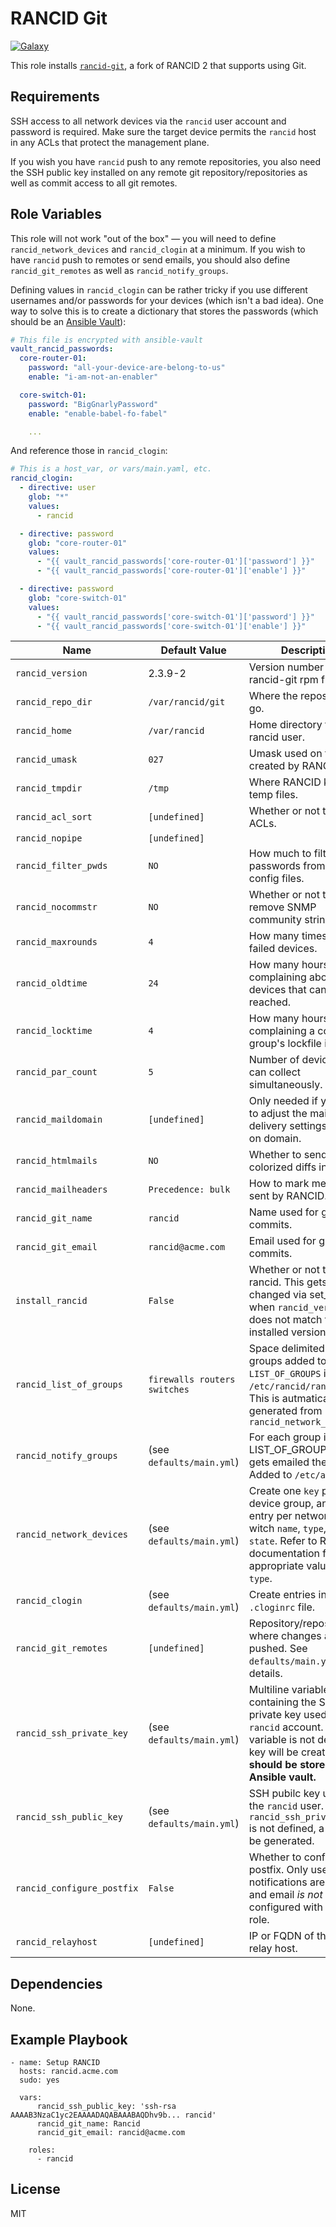 RANCID Git
======
[![Galaxy](https://img.shields.io/badge/galaxy-samdoran.rancid--git-blue.svg?style=flat)](https://galaxy.ansible.com/samdoran/rancid-git)

This role installs [`rancid-git`](https://github.com/dotwaffle/rancid-git), a fork of RANCID 2 that supports using Git.

Requirements
------------

SSH access to all network devices via the `rancid` user account and password is required. Make sure the target device permits the `rancid` host in any ACLs that protect the management plane.

If you wish you have `rancid` push to any remote repositories, you also need the SSH public key installed on any remote git repository/repositories as well as commit access to all git remotes.

Role Variables
--------------

This role will not work "out of the box" &mdash; you will need to define `rancid_network_devices` and `rancid_clogin` at a minimum. If you wish to have `rancid` push to remotes or send emails, you should also define `rancid_git_remotes` as well as `rancid_notify_groups`.

Defining values in `rancid_clogin` can be rather tricky if you use different usernames and/or passwords for your devices (which isn't a bad idea). One way to solve this is to create a dictionary that stores the passwords (which should be an [Ansible Vault](http://docs.ansible.com/ansible/playbooks_vault.html)):

```yaml
# This file is encrypted with ansible-vault
vault_rancid_passwords:
  core-router-01:
    password: "all-your-device-are-belong-to-us"
    enable: "i-am-not-an-enabler"

  core-switch-01:
    password: "BigGnarlyPassword"
    enable: "enable-babel-fo-fabel"

    ...
```

And reference those in `rancid_clogin`:

```yaml
# This is a host_var, or vars/main.yaml, etc.
rancid_clogin:
  - directive: user
    glob: "*"
    values:
      - rancid

  - directive: password
    glob: "core-router-01"
    values:
      - "{{ vault_rancid_passwords['core-router-01']['password'] }}"
      - "{{ vault_rancid_passwords['core-router-01']['enable'] }}"

  - directive: password
    glob: "core-switch-01"
    values:
      - "{{ vault_rancid_passwords['core-switch-01']['password'] }}"
      - "{{ vault_rancid_passwords['core-switch-01']['enable'] }}"
```


| Name              | Default Value       | Description          |
|-------------------|---------------------|----------------------|
| `rancid_version` | 2.3.9-2 | Version number in rancid-git rpm filename. |
| `rancid_repo_dir` | `/var/rancid/git` | Where the repository will go. |
| `rancid_home` | `/var/rancid` | Home directory for rancid user. | 
| `rancid_umask` | `027` | Umask used on files created by RANCID. |
| `rancid_tmpdir` | `/tmp` | Where RANCID keeps temp files. |
| `rancid_acl_sort` | `[undefined]` | Whether or not to sort ACLs. |
| `rancid_nopipe` | `[undefined]` |  |
| `rancid_filter_pwds` | `NO` | How much to filter passwords from the config files. |
| `rancid_nocommstr` | `NO` | Whether or not to remove SNMP community strings. |
| `rancid_maxrounds` | `4` | How many times to retry failed devices.  |
| `rancid_oldtime` | `24` | How many hours befoure complaining about devices that cannot be reached. |
| `rancid_locktime` | `4` | How many hours before complaining a collection group's lockfile is hung. |
| `rancid_par_count` | `5` | Number of devices that can collect simultaneously. |
| `rancid_maildomain` | `[undefined]` | Only needed if you want to adjust the mail delivery settings based on domain. |
| `rancid_htmlmails` | `NO` | Whether to send colorized diffs in email. |
| `rancid_mailheaders` | `Precedence: bulk` | How to mark messages sent by RANCID. |
| `rancid_git_name` | `rancid` | Name used for git commits. |
| `rancid_git_email` | `rancid@acme.com` | Email used for git commits. |
| `install_rancid` | `False` | Whether or not to install rancid. This gets changed via set_fact when `rancid_version` does not match the installed version. |
| `rancid_list_of_groups` | `firewalls routers switches` | Space delimited list of groups added to `LIST_OF_GROUPS` in `/etc/rancid/rancid.conf`. This is autmatically generated from `rancid_network_devices` |
| `rancid_notify_groups` | (see `defaults/main.yml`) | For each group in LIST_OF_GROUPS, who gets emailed the diffs. Added to `/etc/aliases`. |
| `rancid_network_devices` | (see `defaults/main.yml`) | Create one `key` per device group, and one entry per network device witch `name`, `type`, `ip`, and `state`. Refer to RANCID documentation for appropriate values for `type`. |
| `rancid_clogin` | (see `defaults/main.yml`) | Create entries in the `.cloginrc` file. |
| `rancid_git_remotes` | `[undefined]` | Repository/repositories where changes are pushed. See `defaults/main.yml` for details. |
| `rancid_ssh_private_key` | (see `defaults/main.yml`) | Multiline variable containing the SSH private key used by the `rancid` account. If this variable is not defined, a key will be created. **This should be stored in an Ansible vault.** |
| `rancid_ssh_public_key` | (see `defaults/main.yml`) | SSH pubilc key used by the `rancid` user. If `rancid_ssh_private_key` is not defined, a key will be generated. |
| `rancid_configure_postfix` | `False` | Whether to configure postfix. Only use if email notifications are desired and email _is not_ configured with another role. |
| `rancid_relayhost` | `[undefined]` | IP or FQDN of the email relay host. |


Dependencies
------------

None.

Example Playbook
-------------------------
    - name: Setup RANCID
      hosts: rancid.acme.com
      sudo: yes

      vars:
          rancid_ssh_public_key: 'ssh-rsa AAAAB3NzaC1yc2EAAAADAQABAAABAQDhv9b... rancid'
          rancid_git_name: Rancid
          rancid_git_email: rancid@acme.com

        roles:
          - rancid

License
-------

MIT

